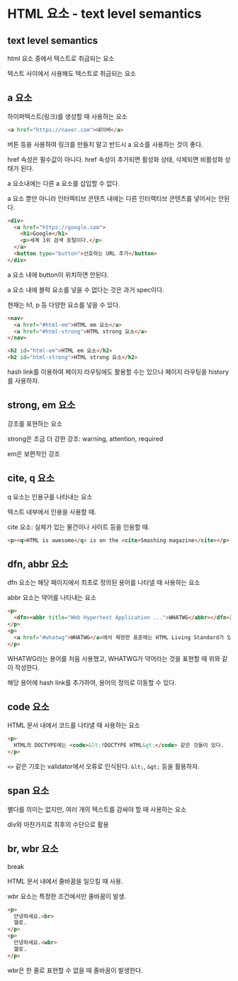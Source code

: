 # HTML 요소 - text level semantics

## text level semantics

html 요소 중에서 텍스트로 취급되는 요소

텍스트 사이에서 사용해도 텍스트로 취급되는 요소

## a 요소

하이퍼텍스트(링크)를 생성할 때 사용하는 요소

```html
<a href="https://naver.com">네이버</a>
```

버튼 등을 사용하여 링크를 만들지 말고 반드시 a 요소를 사용하는 것이 좋다.

href 속성은 필수값이 아니다. href 속성이 추가되면 활성화 상태, 삭제되면 비활성화 상태가 된다.

a 요소내에는 다른 a 요소를 삽입할 수 없다.

a 요소 뿐만 아니라 인터렉티브 콘텐츠 내에는 다른 인터렉티브 콘텐츠를 넣어서는 안된다.

```html
<div>
  <a href="https://google.com">
    <h1>Google</h1>
    <p>세계 1위 검색 포털이다.</p>
  </a>
  <button type="button">선호하는 URL 추가</button>
</div>
```

a 요소 내에 button이 위치하면 안된다.

a 요소 내에 블럭 요소를 넣을 수 없다는 것은 과거 spec이다.

현재는 h1, p 등 다양한 요소를 넣을 수 있다.

```html
<nav>
  <a href="#html-em">HTML em 요소</a>
  <a href="#html-strong">HTML strong 요소</a>
</nav>

<h2 id="html-em">HTML em 요소</h2>
<h2 id="html-strong">HTML strong 요소</h2>
```

hash link를 이용하여 페이지 라우팅에도 활용할 수는 있으나 페이지 라우팅을 history를 사용하자.


## strong, em 요소

강조를 표현하는 요소

strong은 조금 더 강한 강조: warning, attention, required

em은 보편적인 강조

## cite, q 요소

q 요소는 인용구를 나타내는 요소

텍스트 내부에서 인용을 사용할 때.

cite 요소: 실체가 있는 물건이나 사이트 등을 인용할 때.

```html
<p><q>HTML is awesome</q> is on the <cite>Smashing magazine</cite></p>
```

## dfn, abbr 요소

dfn 요소는 해당 페이지에서 최초로 정의된 용어를 나타낼 때 사용하는 요소

abbr 요소는 약어를 나타내는 요소

```html
<p>
  <dfn><abbr title="Web Hypertext Application ...">WHATWG</abbr></dfn>는 웹 표준화 기구입니다.
</p>
<p>
  <a href="#whatwg">WHATWG</a>에서 제정한 표준에는 HTML Living Standard가 있습니다.
</p>
```

WHATWG라는 용어를 처음 사용했고, WHATWG가 약어라는 것을 표현할 때 위와 같이 작성한다.

해당 용어에 hash link를 추가하여, 용어의 정의로 이동할 수 있다.

## code 요소

HTML 문서 내에서 코드를 나타낼 때 사용하는 요소

```html
<p>
  HTML의 DOCTYPE에는 <code>&lt;!DOCTYPE HTML&gt;</code> 같은 것들이 있다.
</p>
```
`<>` 같은 기호는 validator에서 오류로 인식된다. `&lt;`, `&gt;` 등을 활용하자.

## span 요소

별다를 의미는 없지만, 여러 개의 텍스트를 감싸야 할 때 사용하는 요소

div와 마찬가지로 최후의 수단으로 활용

## br, wbr 요소

break

HTML 문서 내에서 줄바꿈을 일으킬 때 사용.

wbr 요소는 특정한 조건에서만 줄바꿈이 발생.

```html
<p>
  안녕하세요.<br>
  헬로.
</p>
<p>
  안녕하세요.<wbr>
  헬로.
</p>
```

wbr은 한 줄로 표현할 수 없을 때 줄바꿈이 발생한다.
